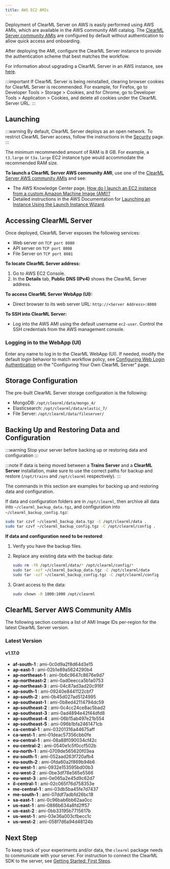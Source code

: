 ```yaml
---
title: AWS EC2 AMIs
---
```


Deployment of ClearML Server on AWS is easily performed using AWS AMIs, which are available in the AWS community AMI catalog.
The [ClearML Server community AMIs](#clearml-server-aws-community-amis) are configured by default without authentication
to allow quick access and onboarding.

After deploying the AMI, configure the ClearML Server instance to provide the authentication scheme that 
best matches the workflow.

For information about upgrading a ClearML Server in an AWS instance, see [here](upgrade_server_aws_ec2_ami.md).

:::important
If ClearML Server is being reinstalled, clearing browser cookies for ClearML Server is recommended. For example, 
for Firefox, go to Developer Tools > Storage > Cookies, and for Chrome, go to Developer Tools > Application > Cookies,
and delete all cookies under the ClearML Server URL.
:::

## Launching

:::warning
By default, ClearML Server deploys as an open network. To restrict ClearML Server access, follow the instructions 
in the [Security](clearml_server_security.md) page.
:::

The minimum recommended amount of RAM is 8 GB. For example, a `t3.large` or `t3a.large` EC2 instance type would accommodate the recommended RAM size.

**To launch a ClearML Server AWS community AMI**, use one of the [ClearML Server AWS community AMIs](#clearml-server-aws-community-amis) 
and see:

* The AWS Knowledge Center page, [How do I launch an EC2 instance from a custom Amazon Machine Image (AMI)?](https://aws.amazon.com/premiumsupport/knowledge-center/launch-instance-custom-ami/)
* Detailed instructions in the AWS Documentation for [Launching an Instance Using the Launch Instance Wizard](https://docs.aws.amazon.com/AWSEC2/latest/UserGuide/launching-instance.html).

## Accessing ClearML Server

Once deployed, ClearML Server exposes the following services:

* Web server on `TCP port 8080`
* API server on `TCP port 8008`
* File Server on `TCP port 8081`

**To locate ClearML Server address:**

1. Go to AWS EC2 Console.
1. In the **Details** tab, **Public DNS (IPv4)** shows the ClearML Server address.

**To access ClearML Server WebApp (UI):**

* Direct browser to its web server URL: `http://<Server Address>:8080`

**To SSH into ClearML Server:**

* Log into the AWS AMI using the default username `ec2-user`. Control the SSH credentials from the AWS management console.

### Logging in to the WebApp (UI)

Enter any name to log in to the ClearML WebApp (UI). If needed, modify the default login behavior to match workflow policy, 
see [Configuring Web Login Authentication](clearml_server_config.md#web-login-authentication) 
on the "Configuring Your Own ClearML Server" page.

## Storage Configuration

The pre-built ClearML Server storage configuration is the following:

* MongoDB: `/opt/clearml/data/mongo_4/`
* Elasticsearch: `/opt/clearml/data/elastic_7/`
* File Server: `/opt/clearml/data/fileserver/`


## Backing Up and Restoring Data and Configuration

:::warning
Stop your server before backing up or restoring data and configuration
:::

:::note
If data is being moved between a **Trains Server** and a **ClearML Server** installation, make sure to use the correct paths 
for backup and restore (`/opt/trains` and `/opt/clearml` respectively).
:::

The commands in this section are examples for backing up and restoring data and configuration.

If data and configuration folders are in `/opt/clearml`, then archive all data into `~/clearml_backup_data.tgz`, and 
configuration into `~/clearml_backup_config.tgz`:

```bash
sudo tar czvf ~/clearml_backup_data.tgz -C /opt/clearml/data .
sudo tar czvf ~/clearml_backup_config.tgz -C /opt/clearml/config .
```

**If data and configuration need to be restored**:

1. Verify you have the backup files.
1. Replace any existing data with the backup data:

   ```bash
   sudo rm -fR /opt/clearml/data/* /opt/clearml/config/*
   sudo tar -xzf ~/clearml_backup_data.tgz -C /opt/clearml/data
   sudo tar -xzf ~/clearml_backup_config.tgz -C /opt/clearml/config
   ```
1. Grant access to the data:

   ```bash
   sudo chown -R 1000:1000 /opt/clearml
   ```
        

## ClearML Server AWS Community AMIs

The following section contains a list of AMI Image IDs per-region for the latest ClearML Server version.



### Latest Version

#### v1.17.0

* **af-south-1** : ami-0c0d9a2f8d64d3e15
* **ap-east-1** : ami-02b1e89a5624290b4
* **ap-northeast-1** : ami-0b6c9647c8676e9d7
* **ap-northeast-2** : ami-0ad0eecca5b1a0753
* **ap-northeast-3** : ami-04c87ad3ad20c916f
* **ap-south-1** : ami-09240e8441122cbf7
* **ap-south-2** : ami-0b45d027ad5124995
* **ap-southeast-1** : ami-0b8ed42114794dc59
* **ap-southeast-2** : ami-0c4cc24ce8ac5bad2
* **ap-southeast-3** : ami-0ad4894e42f44dfd8
* **ap-southeast-4** : ami-06b15ab497e21b554
* **ap-southeast-5** : ami-096b1bfa2461471cb
* **ca-central-1** : ami-03201316a44675aff
* **ca-west-1** : ami-01deac57356cbb0fe
* **eu-central-1** : ami-08a88f090034cf42c
* **eu-central-2** : ami-0540e1c5f0ccf502b
* **eu-north-1** : ami-0709de565620f03ea
* **eu-south-1** : ami-052aad263f720afb4
* **eu-south-2** : ami-0fda60a2f869b94b6
* **eu-west-1** : ami-0932e153595bd00b3
* **eu-west-2** : ami-0be3df78e565e5566
* **eu-west-3** : ami-0e065a2e45d9c62d7
* **il-central-1** : ami-02c065f76d758353e
* **me-central-1** : ami-03db5ba45fe7d7437
* **me-south-1** : ami-07ddf7adbfd26bc18
* **sa-east-1** : ami-0c96bab6bb62aa0cc
* **us-east-1** : ami-0886b634a8fd2ff57
* **us-east-2** : ami-0bb33195b7715617b
* **us-west-1** : ami-03e36a003cfbecc1c
* **us-west-2** : ami-058f7d6a94d48124b

## Next Step

To keep track of your experiments and/or data, the `clearml` package needs to communicate with your server. 
For instruction to connect the ClearML SDK to the server, see [Getting Started: First Steps](../getting_started/ds/ds_first_steps.md).
